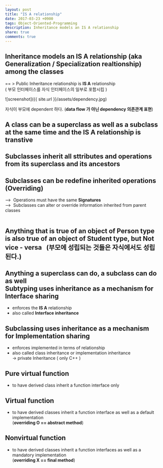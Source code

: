 ```yaml
---
layout: post
title: "IS A relationship"
date: 2017-03-23 +0900
tags: Object-Oriented-Programming
description: Inheritance models an IS A relationship
share: true
comments: true
---
```


Inheritance models an IS A relationship (aka Generalization / Specialization realtionship) among the classes
---------------

== > Public Inheritance relationship is **IS A** relationship<br>
( 부모 인터페이스를 자식 인터페이스의 일부로 포함시킴 )

![screenshot]({{ site.url }}/assets/dependency.jpg)

자식이 부모에 dependent 하다. (**data flow 가 아닌 dependency 의존관계 표현**)

A class can be a superclass as well as a subclass at the same time and the IS A  relationship is transtive
---------------
Subclasses inherit all sttributes and operations from its superclass and its ancestors
---------------

Subclasses can be redefine inherited operations (**Overriding**)
---------------
-->&nbsp;&nbsp;Operations must have the same **Signatures**<br>
-->&nbsp;&nbsp;Subclasses can alter or override information inherited from parent classes
<br>
<br>

Anything that is true of an object of Person type is also true of an object of Student type, but Not vice - versa &nbsp;&nbsp;(부모에 성립되는 것들은 자식에서도 성립된다.)
----------------
Anything a superclass can do, a subclass can do as well
<br>
Subtyping uses inheritance as a mechanism for **Interface sharing**
----------------
- enforces the **IS A** relationship
- also called **Interface inheritance**

Subclassing uses inheritance as a mechanism for Implementation sharing
-----------------
- enforces implemented in terms of relationship
- also called class inheritance or implementation inheritance<br>-> private Inheritance ( only C++ )

Pure virtual function
-------------------
- to have derived class inherit a function interface only

Virtual function
---------------
- to have derived classes inherit a function interface as well as a default implementation<br> (**overriding O == abstract method**)

Nonvirtual function
-----------------
- to have derived classes inherit a function interfaces as well as a mandatory implementation<br>(**overriding X == final method**)



